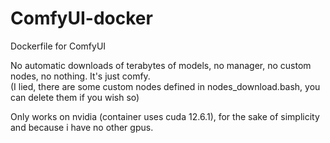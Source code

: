 # ComfyUI-docker

Dockerfile for ComfyUI 

No automatic downloads of terabytes of models, no manager, no custom nodes, no nothing. It's just comfy. \
(I lied, there are some custom nodes defined in nodes_download.bash, you can delete them if you wish so)

Only works on nvidia (container uses cuda 12.6.1), for the sake of simplicity and because i have no other gpus. 
